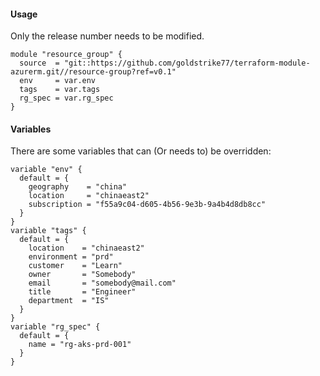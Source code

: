 #### Usage
Only the release number needs to be modified.
```hcl
module "resource_group" {
  source  = "git::https://github.com/goldstrike77/terraform-module-azurerm.git//resource-group?ref=v0.1"
  env     = var.env
  tags    = var.tags
  rg_spec = var.rg_spec
}
```

#### Variables
There are some variables that can (Or needs to) be overridden:
```hcl
variable "env" {
  default = {
    geography    = "china"
    location     = "chinaeast2"
    subscription = "f55a9c04-d605-4b56-9e3b-9a4b4d8db8cc"
  }
}
variable "tags" {
  default = {
    location    = "chinaeast2"
    environment = "prd"
    customer    = "Learn"
    owner       = "Somebody"
    email       = "somebody@mail.com"
    title       = "Engineer"
    department  = "IS"
  }
}
variable "rg_spec" {
  default = {
    name = "rg-aks-prd-001"
  }
}
```